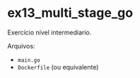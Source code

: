 # ex13_multi_stage_go

Exercício nível intermediario.

Arquivos:
- `main.go`
- `Dockerfile` (ou equivalente)

